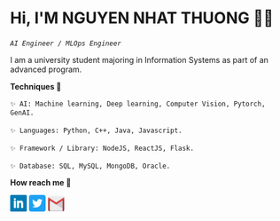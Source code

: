 # Hi, I'M NGUYEN NHAT THUONG 👋🏻
*`AI Engineer / MLOps Engineer`*

I am a university student majoring in Information Systems as part of an advanced program.
	
<space><space>

**Techniques 🤖**

	✨ AI: Machine learning, Deep learning, Computer Vision, Pytorch, GenAI. 
 
  	✨ Languages: Python, C++, Java, Javascript.
   
   	✨ Framework / Library: NodeJS, ReactJS, Flask.

	✨ Database: SQL, MySQL, MongoDB, Oracle.

**How reach me 📩**
<p align="left">
<!--     	<code><a href="https://www.facebook.com/zu.itpc/"><img width="30px" src="./images/facebook.png" title="Facebook"/></a></code> -->
	<code><a href="https://www.linkedin.com/in/minbo/"><img width="30px" src="./images/linkedin.png" title="Linkedin"/></a></code> 
	<code><a href="https://twitter.com/ThngNgu93664987"><img width="30px" src="./images/twitter.png" title="Twitter"/></a></code>
	<code><a href="mailto:thuongnn525@gmail.com"><img width="30px" src="./images/gmail.png" title="Gmail"/></a></code>
 </p>


 






